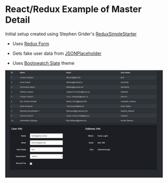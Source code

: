 # React/Redux Example of Master Detail

Initial setup created using Stephen Grider's [ReduxSimpleStarter](https://github.com/StephenGrider/ReduxSimpleStarter)

* Uses [Redux Form](http://redux-form.com/5.2.5/#/?_k=r6m77i)

* Gets fake user data from [JSONPlaceholder](http://jsonplaceholder.typicode.com/users)

* Uses [Bootswatch Slate](https://bootswatch.com/slate/) theme

![Master_Detail](Master_Detail.jpg)
